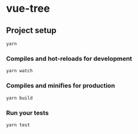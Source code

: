 # vue-tree

## Project setup
```
yarn
```

### Compiles and hot-reloads for development
```
yarn watch
```

### Compiles and minifies for production
```
yarn build
```

### Run your tests
```
yarn test
```
